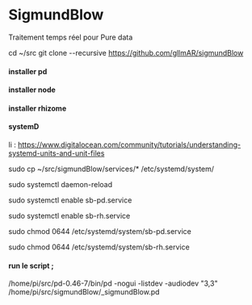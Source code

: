 # SigmundBlow

Traitement temps réel pour Pure data 

cd ~/src
git clone --recursive https://github.com/gllmAR/sigmundBlow

#### installer pd



#### installer node

#### installer rhizome

#### systemD 

li : 
https://www.digitalocean.com/community/tutorials/understanding-systemd-units-and-unit-files

sudo cp ~/src/sigmundBlow/services/* /etc/systemd/system/

sudo systemctl daemon-reload

sudo systemctl enable sb-pd.service

sudo systemctl enable sb-rh.service

sudo chmod 0644 /etc/systemd/system/sb-pd.service 

sudo chmod 0644 /etc/systemd/system/sb-rh.service 
	
#### run le script ;

/home/pi/src/pd-0.46-7/bin/pd -nogui -listdev -audiodev "3,3" /home/pi/src/sigmundBlow/_sigmundBlow.pd